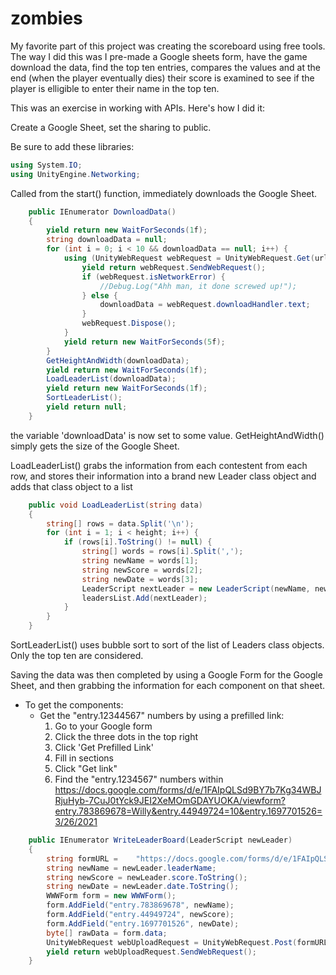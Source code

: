 # zombies

My favorite part of this project was creating the scoreboard using free tools. The way I did this was I pre-made a Google sheets form, have the game download the data, find the top ten entries, compares the values and at the end (when the player eventually dies) their score is examined to see if the player is elligible to enter their name in the top ten.

This was an exercise in working with APIs. Here's how I did it:

Create a Google Sheet, set the sharing to public.

Be sure to add these libraries:
```csharp
using System.IO;
using UnityEngine.Networking;
```

Called from the start() function, immediately downloads the Google Sheet.

```csharp
    public IEnumerator DownloadData()
    {
        yield return new WaitForSeconds(1f);
        string downloadData = null;
        for (int i = 0; i < 10 && downloadData == null; i++) {
            using (UnityWebRequest webRequest = UnityWebRequest.Get(url)) {
                yield return webRequest.SendWebRequest();
                if (webRequest.isNetworkError) {
                    //Debug.Log("Ahh man, it done screwed up!");
                } else {
                    downloadData = webRequest.downloadHandler.text;
                }
                webRequest.Dispose();
            }
            yield return new WaitForSeconds(5f);
        }
        GetHeightAndWidth(downloadData);
        yield return new WaitForSeconds(1f);
        LoadLeaderList(downloadData);
        yield return new WaitForSeconds(1f);
        SortLeaderList();
        yield return null;
    }
```

the variable 'downloadData' is now set to some value. GetHeightAndWidth() simply gets the size of the Google Sheet.

LoadLeaderList() grabs the information from each contestent from each row, and stores their information into a brand new Leader class object and adds that class object to a list
```csharp
    public void LoadLeaderList(string data)
    {
        string[] rows = data.Split('\n');
        for (int i = 1; i < height; i++) {
            if (rows[i].ToString() != null) {
                string[] words = rows[i].Split(',');
                string newName = words[1];
                string newScore = words[2];
                string newDate = words[3];
                LeaderScript nextLeader = new LeaderScript(newName, newScore, newDate);
                leadersList.Add(nextLeader);
            }
        }
    }
```
SortLeaderList() uses bubble sort to sort of the list of Leaders class objects. Only the top ten are considered.

Saving the data was then completed by using a Google Form for the Google Sheet, and then grabbing the information for each component on that sheet.

* To get the components:
    * Get the "entry.12344567" numbers by using a prefilled link:
      1. Go to your Google form
      2. Click the three dots in the top right
      3. Click 'Get Prefilled Link'
      4. Fill in sections
      5. Click "Get link"
      6. Find the "entry.1234567" numbers within
      https://docs.google.com/forms/d/e/1FAIpQLSd9BY7b7Kg34WBJRjuHyb-7CuJ0tYck9JEI2XeMOmGDAYUOKA/viewform?entry.783869678=Willy&entry.44949724=10&entry.1697701526=3/26/2021


```csharp
    public IEnumerator WriteLeaderBoard(LeaderScript newLeader)
    {
        string formURL =    "https://docs.google.com/forms/d/e/1FAIpQLSd9BY7b7Kg34WBJRjuHyb-7CuJ0tYck9JEI2XeMOmGDAYUOKA/formResponse";
        string newName = newLeader.leaderName;
        string newScore = newLeader.score.ToString();
        string newDate = newLeader.date.ToString();
        WWWForm form = new WWWForm();
        form.AddField("entry.783869678", newName);
        form.AddField("entry.44949724", newScore);
        form.AddField("entry.1697701526", newDate);
        byte[] rawData = form.data;
        UnityWebRequest webUploadRequest = UnityWebRequest.Post(formURL, form);
        yield return webUploadRequest.SendWebRequest();
    }
```


